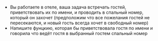 - Вы работаете в отеле, ваша задача встречать гостей, приветствовать их по имени, и проводить в спальный номер, который он захочет (предположим что все пожелания гостей не пересекаются, и новый гость всегда хочет в свободный номер)
- Напишите фунцкию, которая бы приветствовала гостя по имени и говорила что ведёт гостя в выбранный гостем спальный номер
